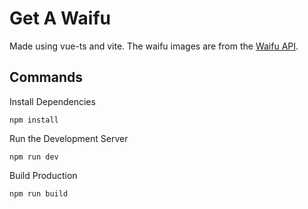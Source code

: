 # Get A Waifu

Made using vue-ts and vite. The waifu images are from the [Waifu API]('https://www.waifu.im').

## Commands

Install Dependencies

```npm install```

Run the Development Server

```npm run dev```

Build Production

```npm run build```